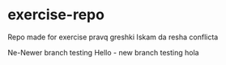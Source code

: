# exercise-repo
Repo made for exercise
pravq greshki 
Iskam da resha conflicta

Ne-Newer branch testing
Hello - new branch testing
hola
